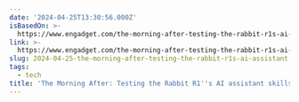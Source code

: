 ```yaml
---
date: '2024-04-25T13:30:56.000Z'
isBasedOn: >-
  https://www.engadget.com/the-morning-after-testing-the-rabbit-r1s-ai-assistant-skills-111505087.html?src=rss
link: >-
  https://www.engadget.com/the-morning-after-testing-the-rabbit-r1s-ai-assistant-skills-111505087.html?src=rss
slug: 2024-04-25-the-morning-after-testing-the-rabbit-r1s-ai-assistant-skills
tags:
  - tech
title: 'The Morning After: Testing the Rabbit R1''s AI assistant skills'
---
```


